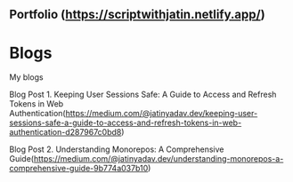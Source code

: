 ## Portfolio (https://scriptwithjatin.netlify.app/)
# Blogs
My blogs 

Blog Post 1. Keeping User Sessions Safe: A Guide to Access and Refresh Tokens in Web Authentication(https://medium.com/@jatinyadav.dev/keeping-user-sessions-safe-a-guide-to-access-and-refresh-tokens-in-web-authentication-d287967c0bd8)

Blog Post 2. Understanding Monorepos: A Comprehensive Guide(https://medium.com/@jatinyadav.dev/understanding-monorepos-a-comprehensive-guide-9b774a037b10)

